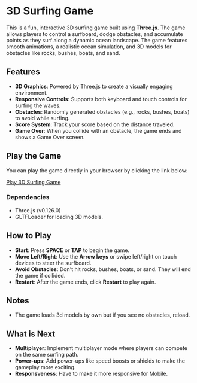 # 3D Surfing Game

This is a fun, interactive 3D surfing game built using **Three.js**. The game allows players to control a surfboard, dodge obstacles, and accumulate points as they surf along a dynamic ocean landscape. The game features smooth animations, a realistic ocean simulation, and 3D models for obstacles like rocks, bushes, boats, and sand.

## Features
- **3D Graphics**: Powered by Three.js to create a visually engaging environment.
- **Responsive Controls**: Supports both keyboard and touch controls for surfing the waves.
- **Obstacles**: Randomly generated obstacles (e.g., rocks, bushes, boats) to avoid while surfing.
- **Score System**: Track your score based on the distance traveled.
- **Game Over**: When you collide with an obstacle, the game ends and shows a Game Over screen.

## Play the Game
You can play the game directly in your browser by clicking the link below:

[Play 3D Surfing Game](https://shikha7gs.github.io/3d-Surfing-Game/)

### Dependencies
- Three.js (v0.126.0)
- GLTFLoader for loading 3D models.

## How to Play
- **Start**: Press **SPACE** or **TAP** to begin the game.
- **Move Left/Right**: Use the **Arrow keys** or swipe left/right on touch devices to steer the surfboard.
- **Avoid Obstacles**: Don't hit rocks, bushes, boats, or sand. They will end the game if collided.
- **Restart**: After the game ends, click **Restart** to play again.

## Notes
- The game loads 3d models by own but if you see no obstacles, reload.

## What is Next
- **Multiplayer**: Implement multiplayer mode where players can compete on the same surfing path.
- **Power-ups**: Add power-ups like speed boosts or shields to make the gameplay more exciting.
- **Responsveness**: Have to make it more responsive for Mobile.
